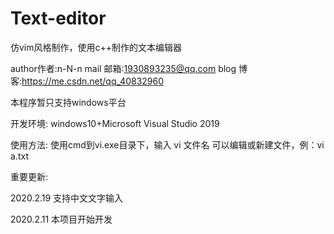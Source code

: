 ﻿# Text-editor
仿vim风格制作，使用c++制作的文本编辑器

author作者:n-N-n
mail    邮箱:1930893235@qq.com
blog   博客:https://me.csdn.net/qq_40832960

本程序暂只支持windows平台

开发环境:
windows10+Microsoft Visual Studio 2019

使用方法:
使用cmd到vi.exe目录下，输入 vi 文件名 可以编辑或新建文件，例：vi a.txt

重要更新:

2020.2.19
支持中文文字输入

2020.2.11
本项目开始开发
